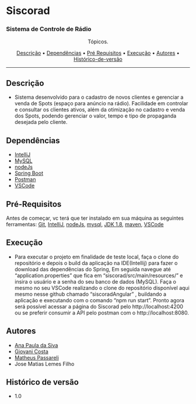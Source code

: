 <h1>Siscorad</h1>

### Sistema de Controle de Rádio 

<p align="center">Tópicos.</p>

<p align="center">
 <a href="#descrição">Descrição</a> •
 <a href="#dependências">Dependências</a> •
 <a href="#pré-requisitos">Pré Requisitos</a> •
 <a href="#execução">Execução</a> •
 <a href="#autores">Autores</a> •
 <a href="#histórico-de-versão">Histórico-de-versão</a>
</p>

---

## Descrição 

+ Sistema desenvolvido para o cadastro de novos clientes e gerenciar a venda de
Spots (espaço para anúncio na rádio).
Facilidade em controlar e consultar os clientes ativos, além da otimização no
cadastro e venda dos Spots, podendo gerenciar o valor, tempo e tipo de propaganda
desejada pelo cliente. 
  

## Dependências  

+ [IntelliJ](https://www.jetbrains.com/pt-br/idea/)
+ [MySQL](https://www.mysql.com/)
+ [nodeJs](https://nodejs.org/en/)
+ [Spring Boot](https://spring.io/projects/spring-boot)
+ [Postman](https://www.postman.com/)
+ [VSCode](https://code.visualstudio.com/download)

## Pré-Requisitos 

Antes de começar, vc terá que ter instalado em sua máquina as seguintes ferramentas:
[Git](https://git-scm.com/),
[IntelliJ](https://www.jetbrains.com/pt-br/idea/),
[nodeJs](https://nodejs.org/en/), 
[mysql](https://www.mysql.com/),
[JDK 1.8](https://www.oracle.com/br/java/technologies/javase/javase8-archive-downloads.html),
[maven](https://maven.apache.org/download.cgi),
[VSCode](https://code.visualstudio.com/download)


## Execução

+ Para executar o projeto em finalidade de teste local, faça o clone do repositório e depois o build da aplicação na IDE(Intellij) para fazer o download das dependências do Spring, Em seguida navegue até “application.properties” que fica em “siscorad/src/main/resources/” e insira o usuário e a senha do seu banco de dados (MySQL). 
	Faça o mesmo no seu VSCode realizando o clone do repositório disponível aqui mesmo nesse github chamado “siscoradAngular” , buildando a aplicação e executando com o comando “npm run start”.
	Pronto agora será possível acessar a página do Siscorad pelo http://localhost:4200 ou se preferir consumir a API pelo postman com o http://localhost:8080.



## Autores

+ [Ana Paula da Siva](https://github.com/anaps28)
+ [Giovani Costa](https://github.com/GiovaniCosta44)
+ [Matheus Passareli](https://github.com/MatheusPassareli) 
+ Jose Matias Lemes Filho 


## Histórico de versão

+ 1.0
